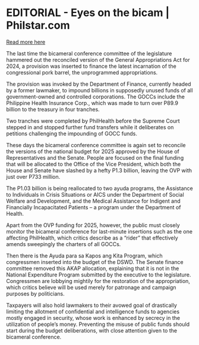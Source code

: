 # EDITORIAL - Eyes on the bicam | Philstar.com

[Read more here](https://www.philstar.com/opinion/2024/11/29/2403668/editorial-eyes-bicam)

The last time the bicameral conference committee of the legislature hammered out the reconciled version of the General Appropriations Act for 2024, a provision was inserted to finance the latest incarnation of the congressional pork barrel, the unprogrammed appropriations.

The provision was invoked by the Department of Finance, currently headed by a former lawmaker, to impound billions in supposedly unused funds of all government-owned and controlled corporations. The GOCCs include the Philippine Health Insurance Corp., which was made to turn over P89.9 billion to the treasury in four tranches.

Two tranches were completed by PhilHealth before the Supreme Court stepped in and stopped further fund transfers while it deliberates on petitions challenging the impounding of GOCC funds.

These days the bicameral conference committee is again set to reconcile the versions of the national budget for 2025 approved by the House of Representatives and the Senate. People are focused on the final funding that will be allocated to the Office of the Vice President, which both the House and Senate have slashed by a hefty P1.3 billion, leaving the OVP with just over P733 million.

The P1.03 billion is being reallocated to two ayuda programs, the Assistance to Individuals in Crisis Situations or AICS under the Department of Social Welfare and Development, and the Medical Assistance for Indigent and Financially Incapacitated Patients – a program under the Department of Health.

Apart from the OVP funding for 2025, however, the public must closely monitor the bicameral conference for last-minute insertions such as the one affecting PhilHealth, which critics describe as a “rider” that effectively amends sweepingly the charters of all GOCCs.

Then there is the Ayuda para sa Kapos ang Kita Program, which congressmen inserted into the budget of the DSWD. The Senate finance committee removed this AKAP allocation, explaining that it is not in the National Expenditure Program submitted by the executive to the legislature. Congressmen are lobbying mightily for the restoration of the appropriation, which critics believe will be used merely for patronage and campaign purposes by politicians.

Taxpayers will also hold lawmakers to their avowed goal of drastically limiting the allotment of confidential and intelligence funds to agencies mostly engaged in security, whose work is enhanced by secrecy in the utilization of people’s money. Preventing the misuse of public funds should start during the budget deliberations, with close attention given to the bicameral conference.